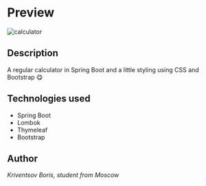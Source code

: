 # Preview
![calculator](https://github.com/completelyUnlucky/spring-boot-calculator/assets/75430937/4ddb62b4-3a06-42aa-934d-d3e0c423a1b8)

## Description 
A regular calculator in Spring Boot and a little styling using CSS and Bootstrap 😋

## Technologies used
+ Spring Boot
+ Lombok
+ Thymeleaf
+ Bootstrap

## Author
*Kriventsov Boris, student from Moscow*
